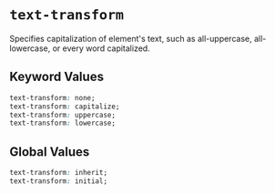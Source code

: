 # `text-transform`

Specifies capitalization of element's text, such as all-uppercase, all-lowercase, or every word capitalized.

## Keyword Values

```css
text-transform: none;
text-transform: capitalize;
text-transform: uppercase;
text-transform: lowercase;
```

## Global Values

```css
text-transform: inherit;
text-transform: initial;
```
